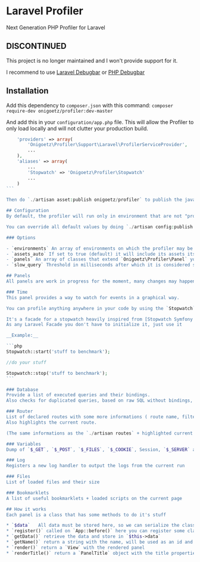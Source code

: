# Laravel Profiler
Next Generation PHP Profiler for Laravel

## __DISCONTINUED__

This project is no longer maintained and I won't provide support for it.

I recommend to use [Laravel Debugbar](https://github.com/barryvdh/laravel-debugbar) or [PHP Debugbar](http://phpdebugbar.com/)

## Installation

Add this dependency to `composer.json` with this command:
`composer require-dev onigoetz/profiler:dev-master`

And add this in your `configuration/app.php` file. This will allow the Profiler to only load locally and will not clutter your production build.

````php
    'providers' => array(
        'Onigoetz\Profiler\Support\Laravel\ProfilerServiceProvider',
        ...
    ),
    'aliases' => array(
        ...
        'Stopwatch' => 'Onigoetz\Profiler\Stopwatch'
        ...
    )
```

Then do `./artisan asset:publish onigoetz/profiler` to publish the javascript/css files

## Configuration
By default, the profiler will run only in environment that are not "production"

You can override all default values by doing `./artisan config:publish onigoetz/profiler` and editing the `profiler.php` file.

### Options

- `environments` An array of environments on which the profiler may be shown
- `assets_auto` If set to true (default) it will include its assets itself, you can disable this to add the assets to your own build process
- `panels` An array of classes that extend `Onigoetz\Profiler\Panel` you can add your own panels and reorder them.
- `slow_query` Threshold in milliseconds after which it is considered slow

## Panels
All panels are work in progress for the moment, many changes may happen

### Time
This panel provides a way to watch for events in a graphical way.

You can profile anything anywhere in your code by using the `Stopwatch` facade.

It's a facade for a stopwatch heavily inspired from [Stopwatch Symfony component](http://symfony.com/doc/current/components/stopwatch.html), the difference is that mine doesn't support sections
As any Laravel Facade you don't have to initialize it, just use it

__Example:__

```php
Stopwatch::start('stuff to benchmark');

//do your stuff

Stopwatch::stop('stuff to benchmark');
```

### Database
Provide a list of executed queries and their bindings.
Also checks for duplicated queries, based on raw SQL without bindings, small but useful tool to track down which query could be improved

### Router
List of declared routes with some more informations ( route name, filter, hostname, action …)
Also highlights the current route.

(The same informations as the `./artisan routes` + highlighted current route)

### Variables
Dump of `$_GET`, `$_POST`, `$_FILES`, `$_COOKIE`, Session, `$_SERVER` and `$_ENV` variables

### Log
Registers a new log handler to output the logs from the current run

### Files
List of loaded files and their size

### Bookmarklets
A list of useful bookmarklets + loaded scripts on the current page

## How it works
Each panel is a class that has some methods to do it's stuff

* `$data` 	All data must be stored here, so we can serialize the class easily
* `register()` called on `App::before()` here you can register some classes or events
* `getData()` retrieve the data and store in `$this->data`
* `getName()` return a string with the name, will be used as an id and class in HTML
* `render()` return a `View` with the rendered panel
* `renderTitle()` return a `PanelTitle` object with the title properties
